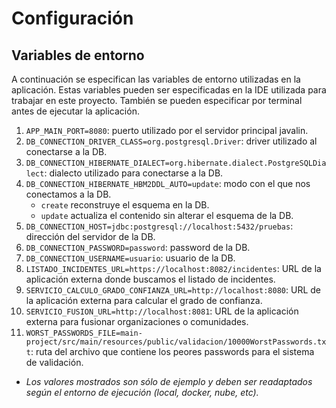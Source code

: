 # Configuración

## Variables de entorno

A continuación se especifican las variables de entorno utilizadas en la aplicación.
Estas variables pueden ser especificadas en la IDE utilizada para trabajar en este proyecto.
También se pueden especificar por terminal antes de ejecutar la aplicación.

1. `APP_MAIN_PORT=8080`: puerto utilizado por el servidor principal javalin.
2. `DB_CONNECTION_DRIVER_CLASS=org.postgresql.Driver`: driver utilizado al conectarse a la DB.
3. `DB_CONNECTION_HIBERNATE_DIALECT=org.hibernate.dialect.PostgreSQLDialect`: dialecto utilizado para conectarse a la DB.
4. `DB_CONNECTION_HIBERNATE_HBM2DDL_AUTO=update`: modo con el que nos conectamos a la DB. 
   * `create` reconstruye el esquema en la DB.
   * `update` actualiza el contenido sin alterar el esquema de la DB.
5. `DB_CONNECTION_HOST=jdbc:postgresql://localhost:5432/pruebas`: dirección del servidor de la DB.
6. `DB_CONNECTION_PASSWORD=password`: password de la DB.
7. `DB_CONNECTION_USERNAME=usuario`: usuario de la DB.
8. `LISTADO_INCIDENTES_URL=https://localhost:8082/incidentes`: URL de la aplicación externa donde buscamos el listado de incidentes.
9. `SERVICIO_CALCULO_GRADO_CONFIANZA_URL=http://localhost:8080`: URL de la aplicación externa para calcular el grado de confianza.
10. `SERVICIO_FUSION_URL=http://localhost:8081`: URL de la aplicación externa para fusionar organizaciones o comunidades.
11. `WORST_PASSWORDS_FILE=main-project/src/main/resources/public/validacion/10000WorstPasswords.txt`: ruta del archivo que contiene los peores passwords para el sistema de validación.

* *Los valores mostrados son sólo de ejemplo y deben ser readaptados según el entorno de ejecución (local, docker, nube, etc).*